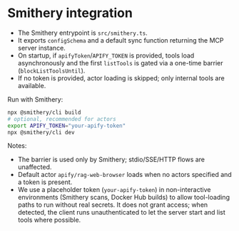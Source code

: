 # Smithery integration

- The Smithery entrypoint is `src/smithery.ts`.
- It exports `configSchema` and a default sync function returning the MCP server instance.
- On startup, if `apifyToken`/`APIFY_TOKEN` is provided, tools load asynchronously and the first `listTools` is gated via a one-time barrier (`blockListToolsUntil`).
- If no token is provided, actor loading is skipped; only internal tools are available.

Run with Smithery:

```bash
npx @smithery/cli build
# optional, recommended for actors
export APIFY_TOKEN="your-apify-token"
npx @smithery/cli dev
```

Notes:
- The barrier is used only by Smithery; stdio/SSE/HTTP flows are unaffected.
- Default actor `apify/rag-web-browser` loads when no actors specified and a token is present.
- We use a placeholder token (`your-apify-token`) in non-interactive environments (Smithery scans, Docker Hub builds) to allow tool-loading paths to run without real secrets. It does not grant access; when detected, the client runs unauthenticated to let the server start and list tools where possible.

